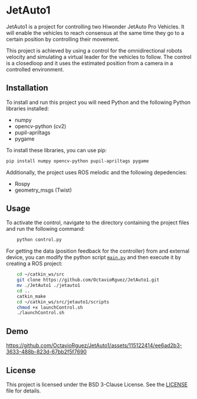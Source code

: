 # JetAuto1

JetAuto1 is a project for controlling two Hiwonder JetAuto Pro Vehicles. It will enable the vehicles to reach consensus at the same time they go to a certain position by controlling their movement. 

This project is achieved by using a control for the omnidirectional robots velocity and simulating a virtual leader for the vehicles to follow. The control is a closedloop and it uses the estimated position from a camera 
in a controlled environment.

## Installation

To install and run this project you will need Python and the following Python libraries installed:

- numpy
- opencv-python (cv2)
- pupil-apriltags
- pygame
 
To install these libraries, you can use pip:

```bash
pip install numpy opencv-python pupil-apriltags pygame
```

Additionally, the project uses ROS melodic and the following depedencies:
- Rospy
- geometry_msgs (Twist)

## Usage

To activate the control, navigate to the directory containing the project files and run the following command:
```bash
    python control.py
```

For getting the data (position feedback for the controller) from and external device, you can modify the python script [`main.py`](scripts/main.py) and then execute it by creating a ROS project:
```bash
    cd ~/catkin_ws/src
    git clone https://github.com/OctavioRguez/JetAuto1.git
    mv ./JetAuto1 ./jetauto1
    cd ..
    catkin_make
    cd ~/catkin_ws/src/jetauto1/scripts
    chmod +x launchControl.sh
    ./launchControl.sh
```

## Demo
https://github.com/OctavioRguez/JetAuto1/assets/115122414/ee6ad2b3-3633-488b-823d-67bb2f5f7690

## License

This project is licensed under the BSD 3-Clause License. See the [LICENSE](LICENSE) file for details.
